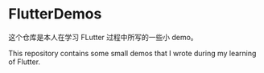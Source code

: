 # FlutterDemos



这个仓库是本人在学习 FLutter 过程中所写的一些小 demo。



This repository contains some small demos that I wrote during my learning of Flutter.
